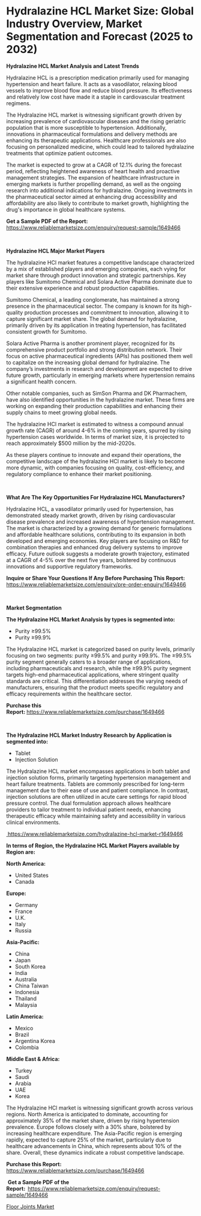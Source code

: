 <p><h1>Hydralazine HCL Market Size: Global Industry Overview, Market Segmentation and Forecast (2025 to 2032)</h1></p><p><strong>Hydralazine HCL Market Analysis and Latest Trends</strong></p>
<p><p>Hydralazine HCL is a prescription medication primarily used for managing hypertension and heart failure. It acts as a vasodilator, relaxing blood vessels to improve blood flow and reduce blood pressure. Its effectiveness and relatively low cost have made it a staple in cardiovascular treatment regimens.</p><p>The Hydralazine HCL market is witnessing significant growth driven by increasing prevalence of cardiovascular diseases and the rising geriatric population that is more susceptible to hypertension. Additionally, innovations in pharmaceutical formulations and delivery methods are enhancing its therapeutic applications. Healthcare professionals are also focusing on personalized medicine, which could lead to tailored hydralazine treatments that optimize patient outcomes.</p><p>The market is expected to grow at a CAGR of 12.1% during the forecast period, reflecting heightened awareness of heart health and proactive management strategies. The expansion of healthcare infrastructure in emerging markets is further propelling demand, as well as the ongoing research into additional indications for hydralazine. Ongoing investments in the pharmaceutical sector aimed at enhancing drug accessibility and affordability are also likely to contribute to market growth, highlighting the drug's importance in global healthcare systems.</p></p>
<p><strong>Get a Sample PDF of the Report:&nbsp;</strong> <a href="https://www.reliablemarketsize.com/enquiry/request-sample/1649466?utm_campaign=3248&utm_medium=2&utm_source=Github&utm_content=ia&utm_term=01042025&utm_id=hydralazine-hcl">https://www.reliablemarketsize.com/enquiry/request-sample/1649466</a></p>
<p>&nbsp;</p>
<p><strong>Hydralazine HCL Major Market Players</strong></p>
<p><p>The hydralazine HCl market features a competitive landscape characterized by a mix of established players and emerging companies, each vying for market share through product innovation and strategic partnerships. Key players like Sumitomo Chemical and Solara Active Pharma dominate due to their extensive experience and robust production capabilities.</p><p>Sumitomo Chemical, a leading conglomerate, has maintained a strong presence in the pharmaceutical sector. The company is known for its high-quality production processes and commitment to innovation, allowing it to capture significant market share. The global demand for hydralazine, primarily driven by its application in treating hypertension, has facilitated consistent growth for Sumitomo.</p><p>Solara Active Pharma is another prominent player, recognized for its comprehensive product portfolio and strong distribution network. Their focus on active pharmaceutical ingredients (APIs) has positioned them well to capitalize on the increasing global demand for hydralazine. The company’s investments in research and development are expected to drive future growth, particularly in emerging markets where hypertension remains a significant health concern.</p><p>Other notable companies, such as SimSon Pharma and DK Pharmachem, have also identified opportunities in the hydralazine market. These firms are working on expanding their production capabilities and enhancing their supply chains to meet growing global needs.</p><p>The hydralazine HCl market is estimated to witness a compound annual growth rate (CAGR) of around 4-6% in the coming years, spurred by rising hypertension cases worldwide. In terms of market size, it is projected to reach approximately $500 million by the mid-2020s.</p><p>As these players continue to innovate and expand their operations, the competitive landscape of the hydralazine HCl market is likely to become more dynamic, with companies focusing on quality, cost-efficiency, and regulatory compliance to enhance their market positioning.</p></p>
<p>&nbsp;</p>
<p><strong>What Are The Key Opportunities For Hydralazine HCL Manufacturers?</strong></p>
<p><p>Hydralazine HCL, a vasodilator primarily used for hypertension, has demonstrated steady market growth, driven by rising cardiovascular disease prevalence and increased awareness of hypertension management. The market is characterized by a growing demand for generic formulations and affordable healthcare solutions, contributing to its expansion in both developed and emerging economies. Key players are focusing on R&D for combination therapies and enhanced drug delivery systems to improve efficacy. Future outlook suggests a moderate growth trajectory, estimated at a CAGR of 4-5% over the next five years, bolstered by continuous innovations and supportive regulatory frameworks.</p></p>
<p><strong>Inquire or Share Your Questions If Any Before Purchasing This Report:</strong> <a href="https://www.reliablemarketsize.com/enquiry/pre-order-enquiry/1649466?utm_campaign=3248&utm_medium=2&utm_source=Github&utm_content=ia&utm_term=01042025&utm_id=hydralazine-hcl">https://www.reliablemarketsize.com/enquiry/pre-order-enquiry/1649466</a></p>
<p>&nbsp;</p>
<p><strong>Market Segmentation</strong></p>
<p><strong>The Hydralazine HCL Market Analysis by types is segmented into:</strong></p>
<p><ul><li>Purity ≥99.5%</li><li>Purity ≥99.9%</li></ul></p>
<p><p>The Hydralazine HCL market is categorized based on purity levels, primarily focusing on two segments: purity ≥99.5% and purity ≥99.9%. The ≥99.5% purity segment generally caters to a broader range of applications, including pharmaceuticals and research, while the ≥99.9% purity segment targets high-end pharmaceutical applications, where stringent quality standards are critical. This differentiation addresses the varying needs of manufacturers, ensuring that the product meets specific regulatory and efficacy requirements within the healthcare sector.</p></p>
<p><strong>Purchase this Report:&nbsp;</strong><a href="https://www.reliablemarketsize.com/purchase/1649466?utm_campaign=3248&utm_medium=2&utm_source=Github&utm_content=ia&utm_term=01042025&utm_id=hydralazine-hcl">https://www.reliablemarketsize.com/purchase/1649466</a></p>
<p>&nbsp;</p>
<p><strong>The Hydralazine HCL Market Industry Research by Application is segmented into:</strong></p>
<p><ul><li>Tablet</li><li>Injection Solution</li></ul></p>
<p><p>The Hydralazine HCL market encompasses applications in both tablet and injection solution forms, primarily targeting hypertension management and heart failure treatments. Tablets are commonly prescribed for long-term management due to their ease of use and patient compliance. In contrast, injection solutions are often utilized in acute care settings for rapid blood pressure control. The dual formulation approach allows healthcare providers to tailor treatment to individual patient needs, enhancing therapeutic efficacy while maintaining safety and accessibility in various clinical environments.</p></p>
<p><a href="https://www.reliablemarketsize.com/hydralazine-hcl-market-r1649466?utm_campaign=3248&utm_medium=2&utm_source=Github&utm_content=ia&utm_term=01042025&utm_id=hydralazine-hcl">&nbsp;https://www.reliablemarketsize.com/hydralazine-hcl-market-r1649466</a></p>
<p><strong>In terms of Region, the Hydralazine HCL Market Players available by Region are:</strong></p>
<p>
    <p> <strong> North America: </strong>
        <ul>
            <li>United States</li>
            <li>Canada</li>
        </ul>
        </p> 
    <p> <strong> Europe: </strong>
        <ul>
            <li>Germany</li>
            <li>France</li>
            <li>U.K.</li>
            <li>Italy</li>
            <li>Russia</li>
        </ul>
        </p> 
    <p> <strong> Asia-Pacific: </strong>
        <ul>
            <li>China</li>
            <li>Japan</li>
            <li>South Korea</li>
            <li>India</li>
            <li>Australia</li>
            <li>China Taiwan</li>
            <li>Indonesia</li>
            <li>Thailand</li>
            <li>Malaysia</li>
        </ul>
        </p> 
    <p> <strong> Latin America: </strong>
        <ul>
            <li>Mexico</li>
            <li>Brazil</li>
            <li>Argentina Korea</li>
            <li>Colombia</li>
        </ul>
        </p> 
    <p> <strong> Middle East & Africa: </strong>
        <ul>
            <li>Turkey</li>
            <li>Saudi</li>
            <li>Arabia</li>
            <li>UAE</li>
            <li>Korea</li>
        </ul>
    </p>
    </p>
<p><p>The Hydralazine HCl market is witnessing significant growth across various regions. North America is anticipated to dominate, accounting for approximately 35% of the market share, driven by rising hypertension prevalence. Europe follows closely with a 30% share, bolstered by increasing healthcare expenditure. The Asia-Pacific region is emerging rapidly, expected to capture 25% of the market, particularly due to healthcare advancements in China, which represents about 10% of the share. Overall, these dynamics indicate a robust competitive landscape.</p></p>
<p><strong>Purchase this Report: </strong><a href="https://www.reliablemarketsize.com/purchase/1649466?utm_campaign=3248&utm_medium=2&utm_source=Github&utm_content=ia&utm_term=01042025&utm_id=hydralazine-hcl">https://www.reliablemarketsize.com/purchase/1649466</a></p>
<p>&nbsp;<strong>Get a Sample PDF of the Report:&nbsp;&nbsp;</strong><a href="https://www.reliablemarketsize.com/enquiry/request-sample/1649466?utm_campaign=3248&utm_medium=2&utm_source=Github&utm_content=ia&utm_term=01042025&utm_id=hydralazine-hcl">https://www.reliablemarketsize.com/enquiry/request-sample/1649466</a></p>
<p><strong></strong></p>
<p><p><a href="https://github.com/doljanzwald/Market-Research-Report-List-1/blob/main/floor-joints-market.md?utm_campaign=3248&utm_medium=2&utm_source=Github&utm_content=ia&utm_term=01042025&utm_id=hydralazine-hcl">Floor Joints Market</a></p></p>